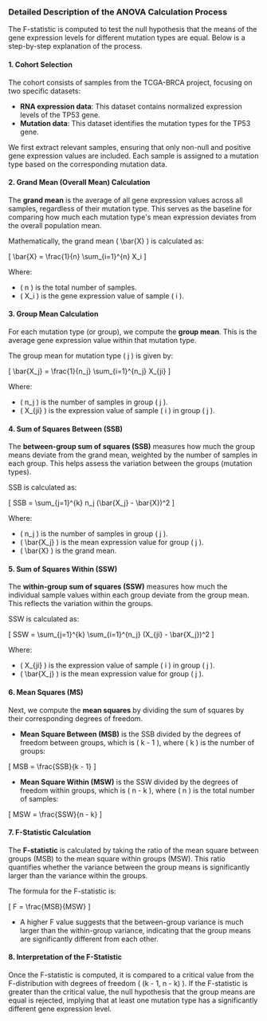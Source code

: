 ### Detailed Description of the ANOVA Calculation Process

The F-statistic is computed to test the null hypothesis that the means of the gene expression levels for different mutation types are equal. Below is a step-by-step explanation of the process.

#### 1. **Cohort Selection**
The cohort consists of samples from the TCGA-BRCA project, focusing on two specific datasets:
- **RNA expression data**: This dataset contains normalized expression levels of the TP53 gene.
- **Mutation data**: This dataset identifies the mutation types for the TP53 gene.

We first extract relevant samples, ensuring that only non-null and positive gene expression values are included. Each sample is assigned to a mutation type based on the corresponding mutation data.

#### 2. **Grand Mean (Overall Mean) Calculation**
The **grand mean** is the average of all gene expression values across all samples, regardless of their mutation type. This serves as the baseline for comparing how much each mutation type's mean expression deviates from the overall population mean.

Mathematically, the grand mean \( \bar{X} \) is calculated as:

\[
\bar{X} = \frac{1}{n} \sum_{i=1}^{n} X_i
\]

Where:
- \( n \) is the total number of samples.
- \( X_i \) is the gene expression value of sample \( i \).

#### 3. **Group Mean Calculation**
For each mutation type (or group), we compute the **group mean**. This is the average gene expression value within that mutation type.

The group mean for mutation type \( j \) is given by:

\[
\bar{X_j} = \frac{1}{n_j} \sum_{i=1}^{n_j} X_{ji}
\]

Where:
- \( n_j \) is the number of samples in group \( j \).
- \( X_{ji} \) is the expression value of sample \( i \) in group \( j \).

#### 4. **Sum of Squares Between (SSB)**
The **between-group sum of squares (SSB)** measures how much the group means deviate from the grand mean, weighted by the number of samples in each group. This helps assess the variation between the groups (mutation types).

SSB is calculated as:

\[
SSB = \sum_{j=1}^{k} n_j (\bar{X_j} - \bar{X})^2
\]

Where:
- \( n_j \) is the number of samples in group \( j \).
- \( \bar{X_j} \) is the mean expression value for group \( j \).
- \( \bar{X} \) is the grand mean.

#### 5. **Sum of Squares Within (SSW)**
The **within-group sum of squares (SSW)** measures how much the individual sample values within each group deviate from the group mean. This reflects the variation within the groups.

SSW is calculated as:

\[
SSW = \sum_{j=1}^{k} \sum_{i=1}^{n_j} (X_{ji} - \bar{X_j})^2
\]

Where:
- \( X_{ji} \) is the expression value of sample \( i \) in group \( j \).
- \( \bar{X_j} \) is the mean expression value for group \( j \).

#### 6. **Mean Squares (MS)**
Next, we compute the **mean squares** by dividing the sum of squares by their corresponding degrees of freedom.

- **Mean Square Between (MSB)** is the SSB divided by the degrees of freedom between groups, which is \( k - 1 \), where \( k \) is the number of groups:

\[
MSB = \frac{SSB}{k - 1}
\]

- **Mean Square Within (MSW)** is the SSW divided by the degrees of freedom within groups, which is \( n - k \), where \( n \) is the total number of samples:

\[
MSW = \frac{SSW}{n - k}
\]

#### 7. **F-Statistic Calculation**
The **F-statistic** is calculated by taking the ratio of the mean square between groups (MSB) to the mean square within groups (MSW). This ratio quantifies whether the variance between the group means is significantly larger than the variance within the groups.

The formula for the F-statistic is:

\[
F = \frac{MSB}{MSW}
\]

- A higher F value suggests that the between-group variance is much larger than the within-group variance, indicating that the group means are significantly different from each other.

#### 8. **Interpretation of the F-Statistic**
Once the F-statistic is computed, it is compared to a critical value from the F-distribution with degrees of freedom \( (k - 1, n - k) \). If the F-statistic is greater than the critical value, the null hypothesis that the group means are equal is rejected, implying that at least one mutation type has a significantly different gene expression level.